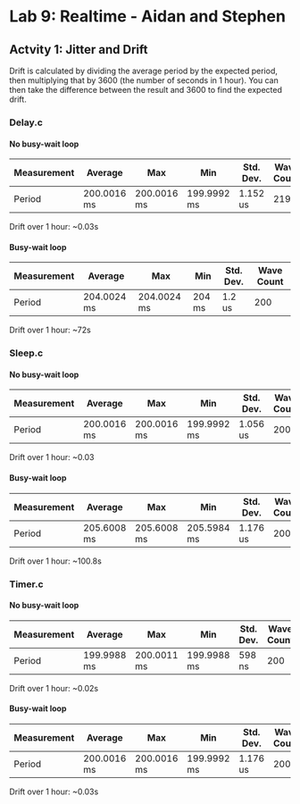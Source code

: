 # Lab 9: Realtime - Aidan and Stephen
## Actvity 1: Jitter and Drift
Drift is calculated by dividing the average period by the expected period, then multiplying that by 3600 (the number of seconds in 1 hour). You can then take the difference between the result and 3600 to find the expected drift.
### Delay.c
#### No busy-wait loop
| Measurement | Average     | Max         | Min         | Std. Dev.   | Wave Count |
|-------------|-------------|-------------|-------------|-------------|------------|
| Period      | 200.0016 ms | 200.0016 ms | 199.9992 ms | 1.152 us    | 219        |

Drift over 1 hour: ~0.03s

#### Busy-wait loop
| Measurement | Average     | Max         | Min         | Std. Dev.   | Wave Count |
|-------------|-------------|-------------|-------------|-------------|------------|
| Period      | 204.0024 ms | 204.0024 ms | 204 ms      | 1.2 us      | 200        |

Drift over 1 hour: ~72s

### Sleep.c
#### No busy-wait loop
| Measurement | Average     | Max         | Min         | Std. Dev.   | Wave Count |
|-------------|-------------|-------------|-------------|-------------|------------|
| Period      | 200.0016 ms | 200.0016 ms | 199.9992 ms | 1.056 us    | 200        |

Drift over 1 hour: ~0.03

#### Busy-wait loop
| Measurement | Average     | Max         | Min         | Std. Dev.   | Wave Count |
|-------------|-------------|-------------|-------------|-------------|------------|
| Period      | 205.6008 ms | 205.6008 ms | 205.5984 ms | 1.176 us    | 200        |

Drift over 1 hour: ~100.8s

### Timer.c
#### No busy-wait loop
| Measurement | Average     | Max         | Min         | Std. Dev.   | Wave Count |
|-------------|-------------|-------------|-------------|-------------|------------|
| Period      | 199.9988 ms | 200.0011 ms | 199.9988 ms | 598 ns      | 200        |

Drift over 1 hour: ~0.02s

#### Busy-wait loop
| Measurement | Average     | Max         | Min         | Std. Dev.   | Wave Count |
|-------------|-------------|-------------|-------------|-------------|------------|
| Period      | 200.0016 ms | 200.0016 ms | 199.9992 ms | 1.176 us    | 200        |

Drift over 1 hour: ~0.03s